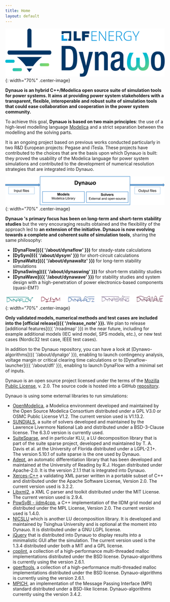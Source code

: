 ```yaml
---
title: Home
layout: default
---
```

<!--
    Except where otherwise noted, content in this website is Copyright (c)
    2015-2019, RTE (http://www.rte-france.com) and licensed under a
    CC-BY-4.0 (https://creativecommons.org/licenses/by/4.0/)
    license. All rights reserved.
-->

![image](assets/images/Dynawo-Logo-Color.png){: width="70%" .center-image}

**Dyna&omega;o is an hybrid C++/Modelica open source suite of simulation tools for power systems. It aims at providing power system stakeholders with a transparent, flexible, interoperable and robust suite of simulation tools that could ease collaboration and cooperation in the power system community.**

To achieve this goal, **Dyna&omega;o is based on two main principles**: the use of a high-level modelling language [Modelica](https://modelica.org/) and a strict separation between the modelling and the solving parts. 

It is an ongoing project based on previous works conducted particularly in two R\&D European projects: Pegase and iTesla. These projects have contributed to the choices that are the basis upon which Dyna&omega;o is built: they proved the usability of the Modelica language for power system simulations and contributed to the development of numerical resolution strategies that are integrated into Dyna&omega;o.

![image](assets/images/DynawoModelSolverLight.png){: width="70%" .center-image}

**Dyna&omega;o 's primary focus has been on long-term and short-term stability studies** but the very encouraging results obtained and the flexibility of the approach led to **an extension of the initiative. Dyna&omega;o is now evolving towards a complete and coherent suite of simulation tools**, sharing the same philosophy:
  - **[DynaFlow]({{ '/about/dynaflow' }})** for steady-state calculations
  - **[DySym]({{ '/about/dysym' }})** for short-circuit calculations
  - **[DynaWaltz]({{ '/about/dynawaltz' }})** for long-term stability simulations
  - **[DynaSwing]({{ '/about/dynaswing' }})** for short-term stability studies
  - **[DynaWave]({{ '/about/dynawave' }})** for stability studies and system design with a high-penetration of power electronics-based components (quasi-EMT)

![image](assets/images/DynawoLogos.png){: width="70%" .center-image}

**Only validated models, numerical methods and test cases are included into the [official release]({{ '/release_note' }}).** We plan to release [additional features]({{ '/roadmap' }}) in the near future, including for example additional models (IEC wind model, SPS models, etc.), or new test cases (Nordic32 test case, IEEE test cases).

In addition to the Dyna&omega;o repository, you can have a look at [Dynawo-algorithms]({{ '/about/dynalgo' }}), enabling to launch contingency analysis, voltage margin or critical clearing time calculations or to [Dynaflow-launcher]({{ '/about/dfl' }}), enabling to launch DynaFlow with a minimal set of inputs.

Dyna&omega;o is an open source project licensed under the terms of the [Mozilla Public License](http://mozilla.org/MPL/2.0), v. 2.0.
The source code is hosted into a GitHub [repository](https://github.com/dynawo/dynawo).

Dyna&omega;o is using some external libraries to run simulations:
* [OpenModelica](https://www.openmodelica.org/), a Modelica environment developed and maintained by the Open Source Modelica Consortium distributed under a GPL V3.0 or OSMC Public License V1.2. The current version used is V1.13.2.
* [SUNDIALS](https://computation.llnl.gov/projects/sundials), a suite of solvers developed and maintained by the Lawrence Livermore National Lab and distributed under a BSD-3-Clause license. The 6.3.0 version is currently used.
* [SuiteSparse](http://faculty.cse.tamu.edu/davis/suitesparse.html), and in particular KLU, a LU decomposition library that is part of the suite sparse project, developed and maintained by T. A. Davis et al. at the University of Florida distributed under a LGPL-2.1+. The version 5.10.1 of suite sparse is the one used by Dyna&omega;o.
* [Adept](http://www.met.reading.ac.uk/clouds/adept/), an automatic differentiation library that has been developed and maintained at the University of Reading by R.J. Hogan distributed under Apache-2.0. It is the version 2.1.1 that is integrated into Dyna&omega;o.
* [Xerces-C++](http://xerces.apache.org/xerces-c/) a validating XML parser written in a portable subset of C++ and distributed under the Apache Software License, Version 2.0. The current version used is 3.2.2.
* [Libxml2](http://xmlsoft.org/), a XML C parser and toolkit distributed under the MIT License. The current version used is 2.9.4.
* [PowSyBl - iidm4cpp](https://www.powsybl.org/pages/documentation/developer/repositories/powsybl-iidm4cpp.html), a C++ implementation of the IIDM grid model and distributed under the MPL License, Version 2.0. The current version used is 1.4.0.
* [NICSLU](http://nicslu.weebly.com/) which is another LU decomposition library. It is developed and maintained by Tsinghua University and is optional at the moment into Dyna&omega;o. It is distributed under a GNU LGPL license.
* [jQuery](https://jquery.com/) that is distributed into Dyna&omega;o to display results into a minimalistic GUI after the simulation. The current version used is the 1.3.4 distributed under both a MIT and a GPL license.
* [cpplint](https://github.com/google/styleguide/tree/gh-pages/cpplint), a collection of a high-performance multi-threaded malloc implementations distributed under the BSD license. Dynaωo-algorithms is currently using the version 2.6.1.
* [gperftools](https://github.com/gperftools/gperftools), a collection of a high-performance multi-threaded malloc implementations distributed under the BSD license. Dynaωo-algorithms is currently using the version 2.6.1.
* [MPICH](https://www.mpich.org/), an implementation of the Message Passing Interface (MPI) standard distributed under a BSD-like license. Dynaωo-algorithms currently using the version 3.4.2.
